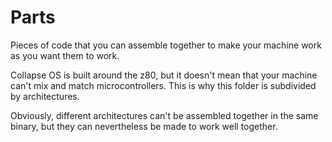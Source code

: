 # Parts

Pieces of code that you can assemble together to make your machine work as you
want them to work.

Collapse OS is built around the z80, but it doesn't mean that your machine can't
mix and match microcontrollers. This is why this folder is subdivided by
architectures.

Obviously, different architectures can't be assembled together in the same
binary, but they can nevertheless be made to work well together.
